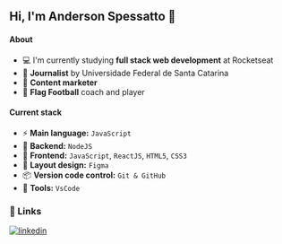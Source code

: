 ## Hi, I'm Anderson Spessatto 🙏

#### About
- :computer: I'm currently studying **full stack web development** at Rocketseat
- :memo: **Journalist** by Universidade Federal de Santa Catarina
- :briefcase: **Content marketer**
- :football: **Flag Football** coach and player

#### Current stack

- :zap: **Main language:** `JavaScript`
- 📌 **Backend:** `NodeJS`
- :tada: **Frontend:** `JavaScript`, `ReactJS`, `HTML5`, `CSS3`
- 🎨 **Layout design:** `Figma`
- 📦️ **Version code control:** `Git & GitHub`
- 🔧 **Tools:** `VsCode`

### 🔗 Links

[![linkedin](https://img.shields.io/badge/linkedin-0A66C2?style=for-the-badge&logo=linkedin&logoColor=white)](https://www.linkedin.com/in/andersonspessatto/)

